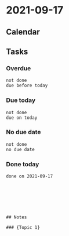 # 2021-09-17

## Calendar


## Tasks
### Overdue
```tasks
not done
due before today
```

### Due today
```tasks
not done
due on today
```

### No due date
```tasks
not done
no due date
```

### Done today
```tasks
done on 2021-09-17
```
````






## Notes

### {Topic 1}